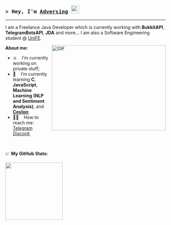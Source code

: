 ### <samp>&gt; Hey, I'm <a href="https://t.me/changingthepast" target="_blank">Adversing</a> <img src="https://media.giphy.com/media/hvRJCLFzcasrR4ia7z/giphy.gif" width="25"> </samp>

---

I am a Freelance Java Developer which is currently working with <b>BukkitAPI</b>, <b>TelegramBotsAPI</b>, <b>JDA</b> and more...
I am also a Software Engineering student @ <a href="https://www.unife.it/en?set_language=en" target="_blank">UniFE</a>.

<img align="right" alt="GIF" src="https://www.growthmentor.com/wp-content/uploads/2020/06/developer.gif?raw=true" width="358" height="268" />
  
**About me:**

- ⚔️ &nbsp;&nbsp; I’m currently working on private stuff;
- 🙇 &nbsp;&nbsp; I’m currently learning <b>C</b>, <b>JavaScript</b>, <b>Machine Learning (NLP and Sentiment Analysis)</b>, and <b><a href="https://ceylon-lang.org" target="_blank">Ceylon</a></b>;
- 🙋‍♂️ &nbsp;&nbsp; How to reach me: <a href="https://t.me/changingthepast" target="_blank">Telegram</a> <a href="https://discord.com/users/369846142025859082" target="_blank">Discord</a>;

</br>

📈 **My GitHub Stats:**
<p>
  <img height="180em" src="https://github-readme-stats.vercel.app/api?username=Adversing&show_icons=true&hide_border=true&&count_private=true&include_all_commits=true" />
</p>
